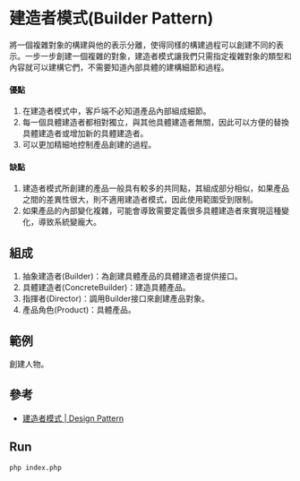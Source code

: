 # 建造者模式(Builder Pattern)
將一個複雜對象的構建與他的表示分離，使得同樣的構建過程可以創建不同的表示。一步一步創建一個複雜的對象，建造者模式讓我們只需指定複雜對象的類型和內容就可以建構它們，不需要知道內部具體的建構細節和過程。

#### 優點
1. 在建造者模式中，客戶端不必知道產品內部組成細節。
2. 每一個具體建造者都相對獨立，與其他具體建造者無關，因此可以方便的替換具體建造者或增加新的具體建造者。
3. 可以更加精細地控制產品創建的過程。

#### 缺點
1. 建造者模式所創建的產品一般具有較多的共同點，其組成部分相似，如果產品之間的差異性很大，則不適用建造者模式，因此使用範圍受到限制。
2. 如果產品的內部變化複雜，可能會導致需要定義很多具體建造者來實現這種變化，導致系統變龐大。

## 組成
1. 抽象建造者(Builder)：為創建具體產品的具體建造者提供接口。
2. 具體建造者(ConcreteBuilder)：建造具體產品。
3. 指揮者(Director)：調用Builder接口來創建產品對象。
4. 產品角色(Product)：具體產品。

## 範例
創建人物。

## 參考
- [建造者模式 | Design Pattern](https://rongli.gitbooks.io/design-pattern/content/chapter4.html)

## Run
```
php index.php
```

